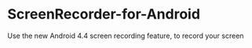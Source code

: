 ScreenRecorder-for-Android
==========================

Use the new Android 4.4 screen recording feature, to record your screen

